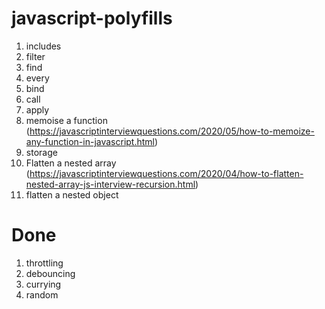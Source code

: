 # javascript-polyfills

1. includes
2. filter
3. find
4. every
5. bind
6. call
7. apply
8. memoise a function (https://javascriptinterviewquestions.com/2020/05/how-to-memoize-any-function-in-javascript.html)
9. storage
10. Flatten a nested array (https://javascriptinterviewquestions.com/2020/04/how-to-flatten-nested-array-js-interview-recursion.html)
11. flatten a nested object



# Done
1. throttling
2. debouncing
3. currying
4. random

